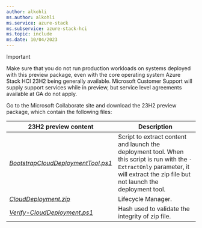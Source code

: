 ```yaml
---
author: alkohli
ms.author: alkohli
ms.service: azure-stack
ms.subservice: azure-stack-hci
ms.topic: include
ms.date: 10/04/2023
---
```


> [!IMPORTANT]
> Make sure that you do not run production workloads on systems deployed with this preview package, even with the core operating system Azure Stack HCI 23H2 being generally available. Microsoft Customer Support will supply support services while in preview, but service level agreements available at GA do not apply.

Go to the Microsoft Collaborate site and download the 23H2 preview package, which contain the following files:

| 23H2 preview content|  Description |
|---------------------------------------------- |---------------------- |
|[*BootstrapCloudDeploymentTool.ps1*](https://go.microsoft.com/fwlink/?linkid=2210545) | Script to extract content and launch the deployment tool. When this script is run with the `-ExtractOnly` parameter, it will extract the zip file but not launch the deployment tool. |
| [*CloudDeployment.zip*](https://go.microsoft.com/fwlink/?linkid=2210546) | Lifecycle Manager. |
| [*Verify-CloudDeployment.ps1*](https://go.microsoft.com/fwlink/?linkid=2210608) | Hash used to validate the integrity of zip file. |